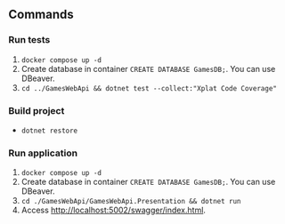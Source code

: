 ## Commands

### Run tests
1. `docker compose up -d`
2. Create database in container `CREATE DATABASE GamesDB;`. You can use DBeaver.
3. `cd ../GamesWebApi && dotnet test --collect:"Xplat Code Coverage"`

### Build project

- `dotnet restore`

### Run application
1. `docker compose up -d`
2. Create database in container `CREATE DATABASE GamesDB;`. You can use DBeaver.
3. `cd ./GamesWebApi/GamesWebApi.Presentation && dotnet run`
4. Access [http://localhost:5002/swagger/index.html](http://localhost:5002/swagger/index.html).
